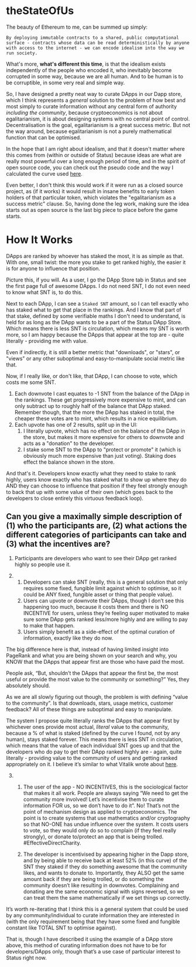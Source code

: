 # theStateOfUs

The beauty of Ethereum to me, can be summed up simply:

`By deploying immutable contracts to a shared, public computational surface - contracts whose data can be read deterministically by anyone with access to the internet - we can encode idealism into the way we run society.`

What's more, **what's different this time**, is that the idealism exists independently of the people who encoded it, who inevitably become corrupted in some way, because we are all human. And to be human is to be corruptible, in some very real and simple way. 

So, I have designed a pretty neat way to curate DApps in our Dapp store, which I think represents a *general* solution to the problem of how best and most simply to curate information without any central form of authority *including the community*, because cryptoeconomics is not about egalitarianism, it is about designing systems with no central point of control. Decentralisation is the goal, egalitarianism is a great success metric. But not the way around, because egalitarianism is not a purely mathematical function that can be optimised.

In the hope that I am right about idealism, and that it doesn't matter where this comes from (within or outside of Status) because ideas are what are really most powerful over a long enough period of time, and in the spirit of open source code, you can check out the pseudo code and the way I calculated the curve used [here](https://docs.google.com/spreadsheets/d/1V1EMpDtAa7pP9F968VBb3dc2GUOT_BmS7-dK_0kwSDw/edit?usp=sharing).

Even better, I don't think this would work if it were run as a closed source project, as (if it works) it would result in insane benefits to early token holders of that particular token, which violates the "egalitarianism as a success metric" clause. So, having done the leg work, making sure the idea starts out as open source is the last big piece to place before the game starts.


# How It Works

DApps are ranked by whoever has staked the most, it is as simple as that. With one, small twist: the more you stake to get ranked highly, the easier it is for anyone to influence that position.

Picture this, if you will. As a user, I go the DApp Store tab in Status and see the first page full of awesome DApps. I do not need SNT, I do not even need to know what SNT is, to do this.

Next to each DApp, I can see a `Staked SNT` amount, so I can tell exactly who has staked what to get that place in the rankings. And I know that part of that stake, defined by some verifiable maths I don't need to understand, is held for as long as the DApp wants to be a part of the Status DApp Store. Which means there is less SNT is circulation, which means my SNT is worth more, so I am happy because the DApps that appear at the top are - quite literally - providing me with value. 

Even if indirectly, it is still a better metric that "downloads", or "stars", or "views" or any other suboptimal and easy-to-manipulate social metric like that.

Now, if I really like, or don't like, that DApp, I can choose to vote, which costs me some SNT. 

1. Each downvote I cast equates to -1 SNT from the balance of the DApp in the rankings. These get progressively more expensive to mint, and can only subtract up to roughly half of the balance that DApp staked. Remember though, that the more the DApp has staked in total, the cheaper these votes are to mint, which results in a nice equilibrium.
2. Each upvote has one of 2 results, split up in the UI:
    1. I literally upvote, which has no effect on the balance of the DApp in the store, but makes it more expensive for others to downvote and acts as a "donation" to the developer.
    2. I stake some SNT to the DApp to "protect or promote" it (which is obviously much more expensive than just voting). Staking does effect the balance shown in the store.

And that's it. Developers know exactly what they need to stake to rank highly, users know exactly who has staked what to show up where they do AND they can choose to influence that position if they feel strongly enough to back that up with some value of their own (which goes back to the developers to close entirely this virtuous feedback loop).

## Can you give a maximally simple description of (1) who the participants are, (2) what actions the different categories of participants can take and (3) what the incentives are?

1. Participants are developers who want to see their DApp get ranked highly so people use it.

2. 
    1. Developers can stake SNT (really, this is a general solution that only requires some fixed, fungible limit against which to optimise, so it could be ANY fixed, fungible asset or thing that people value).
    2. Users can upvote or downvote their DApps, though I don’t see this happening too much, because it costs them and there is NO INCENTIVE for users, unless they’re feeling super motivated to make sure some DApp gets ranked less/more highly and are willing to pay to make that happen.
    3. Users simply benefit as a side-effect of the optimal curation of information, exactly like they do now.

The big difference here is that, instead of having limited insight into PageRank and what you are being shown on your search and why, you KNOW that the DApps that appear first are those who have paid the most.

People ask, “But, shouldn’t the DApps that appear the first be, the most useful or provide the most value to the community or something?” Yes, they absolutely should.

As we are all slowly figuring out though, the problem is with defining “value to the community”. Is that downloads, stars, usage metrics, customer feedback? All of these things are suboptimal and easy to manipulate.

The system I propose quite literally ranks the DApps that appear first by whichever ones provide most actual, *literal* value to the community, because a % of what is staked (defined by the curve I found, not by any human), stays staked forever. This means there is less SNT in circulation, which means that the value of each individual SNT goes up and that the developers who do pay to get their DApp ranked highly are - again, quite literally - providing value to the community of users and getting ranked appropriately on it. I believe it’s similar to what Vitalik wrote about [here](http://vitalik.ca/general/2017/10/17/moe.html).

3. 
    1. The user of the app - NO INCENTIVES, this is the sociological factor that makes it all work. People are always saying “We need to get the community more involved! Let’s incentivise them to curate information FOR us, so we don’t have to do it”. No! That’s not the point of mechanism design as applied to cryptoeconomics. The point is to create systems that use mathematics and/or cryptography so that NO-ONE has undue influence over the system. It costs users to vote, so they would only do so to complain (if they feel really strongly), or donate to/protect an app that is being trolled. #EffectiveDirectCharity.

    2. The developer is incentivised by appearing higher in the Dapp store, and by being able to receive back at least 52% (in this curve) of the SNT they staked if they do something awesome that the community likes, and wants to donate to. Importantly, they ALSO get the same amount back if they are being trolled, or do something the community doesn’t like resulting in downvotes. Complaining and donating are the same economic signal with signs reversed, so we can treat them the same mathematically if we set things up correctly.

It’s worth re-iterating that I think this is a general system that could be used by any community/individual to curate information they are interested in (with the only requirement being that they have some fixed and fungible constant like TOTAL SNT to optimise against).

That is, though I have described it using the example of a DApp store above, this method of curating information does not have to be for developers/DApps only, though that’s a use case of particular interest to Status right now.
